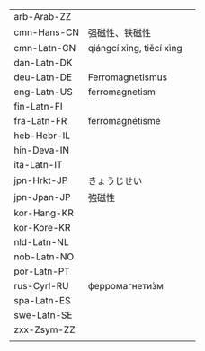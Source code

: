 | | | |
|-|-|-|
| arb-Arab-ZZ |  |  |
| cmn-Hans-CN | 强磁性、铁磁性 |  |
| cmn-Latn-CN | qiángcí xìng, tiěcí xìng |  |
| dan-Latn-DK |  |  |
| deu-Latn-DE | Ferromagnetismus |  |
| eng-Latn-US | ferromagnetism |  |
| fin-Latn-FI |  |  |
| fra-Latn-FR | ferromagnétisme |  |
| heb-Hebr-IL |  |  |
| hin-Deva-IN |  |  |
| ita-Latn-IT |  |  |
| jpn-Hrkt-JP | きょうじせい |  |
| jpn-Jpan-JP | 強磁性 |  |
| kor-Hang-KR |  |  |
| kor-Kore-KR |  |  |
| nld-Latn-NL |  |  |
| nob-Latn-NO |  |  |
| por-Latn-PT |  |  |
| rus-Cyrl-RU | ферромагнети́зм |  |
| spa-Latn-ES |  |  |
| swe-Latn-SE |  |  |
| zxx-Zsym-ZZ |  |  |
|  |  |  |